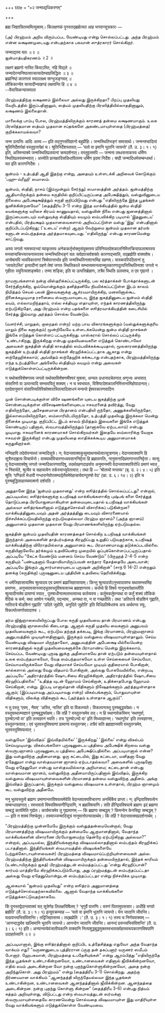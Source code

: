 +++
title = "०२ जन्माद्यधिकरणम्"

+++

ब्रह्म जिज्ञासितव्यमित्युक्तम्। किंलक्षणकं पुनस्तद्ब्रह्मेत्यत आह
भगवान्सूत्रकारः —

(அ) பிரஹ்மம் அறிய விரும்பப்பட வேண்டியது என்று சொல்லப்பட்டது. அந்த
பிரஹ்மம் என்ன லக்ஷணமுடையது என்பதற்காக பகவான் ஸுத்ரகாரர் சொல்கிறார்.

जन्माद्यस्य यतः ॥ २ ॥  
ஜன்மாத்யதிகரணம் ॥ 2 ॥

लक्षणं ब्रह्मणो नास्ति किंवाऽस्ति, नहि विद्यते ॥  
जन्मादेरन्यनिष्ठत्वात्सत्यादेश्चाप्रसिद्धितः ॥ ३ ॥  
ब्रह्मनिष्ठं कारणत्वं स्याल्लक्ष्म स्रग्भुजङ्गवत् ॥  
लौकिकान्येव सत्यादीन्यखण्डं लक्षयन्ति हि ॥ ४ ॥  
--वैयासिकन्यायमाला

பிரஹ்மத்திற்கு லக்ஷணம் இல்லையா அல்லது இருக்கிறதா? பிறப்பு முதலியது
வேறிடத்தில் இருப்பதினாலும், ஸத்யம் முதலியதிற்கு
பிரஸித்தியில்லாததினாலும், லக்ஷணம் இல்லைதான்.

மாலைக்கு பாம்பு போல, பிரஹ்மத்திலிருக்கும் காரணத் தன்மை லக்ஷணமாகும். உலக
பிரஸித்தமான ஸத்யம் முதலான சப்தங்களே அகண்டமாயுள்ளதை (பிரஹ்மத்தை)
குறிக்கலாமல்லவா?

जन्म उत्पत्तिः आदिः अस्य — इति तद्गुणसंविज्ञानो बहुव्रीहिः।
जन्मस्थितिभङ्गं समासार्थः। जन्मनश्चादित्वं श्रुतिनिर्देशापेक्षं
वस्तुवृत्तापेक्षं च। श्रुतिनिर्देशस्तावत् — ‘यतो वा इमानि भूतानि
जायन्ते’ (तै. उ. ३। १। १) इति, अस्मिन्वाक्ये जन्मस्थितिप्रलयानां
क्रमदर्शनात्। वस्तुवृत्तमपि — जन्मना लब्धसत्ताकस्य धर्मिणः
स्थितिप्रलयसम्भवात्। अस्येति प्रत्यक्षादिसन्निधापितस्य धर्मिण इदमा
निर्देशः। षष्ठी जन्मादिधर्मसम्बन्धार्था। यत इति कारणनिर्देशः ।

ஜன்மம் - உத்பத்தி ஆதி இதற்கு என்று, அதையும் உள்ளடக்கி அறிவைக் கொடுக்கும்
‘பஹு-வ்ரீஹி’ ஸமாஸம்.

ஜன்மம், ஸ்திதி, நாசம் (இம்மூன்றும் சேர்ந்து) ஸமாஸத்தின் அர்த்தம்.
ஜன்மத்திற்கு ஆதியாயிருக்கும் தன்மை சுருதியில் குறிப்பிட்டிருப்பதை
அபேக்ஷித்தும், வஸ்துவினுடைய நிலையை அபேக்ஷக்ஷித்தும் சுருதி குறிப்பிடுவது
என்பது "எதிலிருந்தே இந்த பூதங்கள் ஜனிக்கின்றனவோ” (தைத்தீரிய 3-1) என்ற
இந்த வாக்கியத்தில் ஜன்ம ஸ்திதி லயங்களுக்கு வரிசை கிரமம் காணுவதால்,
வஸ்துவின் நிலை என்பது ஜனனத்தினால் இருப்பையடையும் வஸ்துவுக்கு ஸ்திதியும்
லயமும் ஸம்பவிக்கிற படியால் ‘இதனுடைய’ என்பதில், பிரத்யக்ஷம் முதலானவைகளால்
அறியப்பட்டுள்ள வஸ்து ‘இது' என்பதினால் குறிப்பிடப்படுகிறது; ('உடைய’ என்ற)
ஆறாம் வேற்றுமை ஜன்மம் முதலான தர்மங் களுடன் ஸம்பந்தத்தை அர்த்தமாகவுடையது.
'எதிலிருந்து' என்பது காரணமென்று காட்டுவது.

अस्य जगतो नामरूपाभ्यां व्याकृतस्य अनेककर्तृभोक्तृसंयुक्तस्य
प्रतिनियतदेशकालनिमित्तक्रियाफलाश्रयस्य मनसाप्यचिन्त्यरचनारूपस्य
जन्मस्थितिभङ्गं यतः सर्वज्ञात्सर्वशक्तेः कारणाद्भवति, तद्ब्रह्मेति
वाक्यशेषः। अन्येषामपि भावविकाराणां त्रिष्वेवान्तर्भाव इति
जन्मस्थितिनाशानामिह ग्रहणम्। यास्कपरिपठितानां तु ‘जायतेऽस्ति’
इत्यादीनां ग्रहणे तेषां जगतः स्थितिकाले
सम्भाव्यमानत्वान्मूलकारणादुत्पत्तिस्थितिनाशा जगतो न गृहीताः
स्युरित्याशङ्क्येत। तन्मा शङ्कि; इति या उत्पत्तिर्ब्रह्मणः, तत्रैव
स्थितिः प्रलयश्च, त एव गृह्यन्ते ।

நாமரூபங்களால் நன்கு விஸ்தரிக்கப்பட்டிருக்கிற, பல கர்த்தாக்கள்
போக்தாக்களுடன் சேர்ந்திருக்கிற, ஒவ்வொன்றுக்கும் தனித்தனியே
நியமிக்கப்பட்டுள்ள இடம் காலம் நிமித்தம் செயல் பலன் இவைகளுக்கு
ஆச்ரயமாயிருக்கிற, மனஸினால்கூட நினைக்கமுடியாத ரசனையை ஸ்வரூபமாயுடைய, இந்த
ஜகத்தினுடைய ஜன்மம் ஸ்திதி லயம், எல்லாமறிந்ததாய், எல்ல சக்தியுமு
ளதாயுள்ள, எந்தக் காரணத்திலிருந்து ஏற்படுகிறதோ, அது பிரஹ்மம் என்ற பதங்களை
ஸூத்ரவாக்கியத்தின் கடைசியில் சேர்த்து இவ்வாறு அர்த்தம் சொல்ல வேண்டும்.

(வளர்ச்சி, மாறுதல், குறைதல் என்ற) மற்ற பாவ விகாரங்களுக்கும்
(வஸ்துக்களுக்குரிய மாறும் நிலை களுக்கும்) மூன்றிலேயே உள்ளடக்கமென்று ஜன்ம
ஸ்திதி நாசங்கள் இங்கே எடுத்துக் கொள்ளப் பட்டிருக்கிறது. யாஸ்கரால்
சொல்லப் பட்டிருக்கிற 'உண்டாகிறது, இருக்கிறது என்பது முதலியவைகளை
எடுத்துக் கொண்டாலோ அவைகள் ஜகத்தின் ஸ்திதி காலத்தில்
ஸம்பவிக்கக்கூடியதால், மூலகாரணத்திலிருந்து ஜகத்தின் உற்பத்தி ஸ்திதி
நாசங்கள் கிரஹிக்கப்பட்டதாக ஆகாது என்று ஸந்தேஹிக்கலாம்; அவ்விதம்
ஸந்தேஹிக் கக்கூடாது என்பதற்காக, பிரஹ்மத்திலிருந்து எந்த உற்பத்தியோ
அங்கேயே ஸ்திதியும் லயமும் என்று அவைகள் எடுத்துக்கொள்ளப்பட்டிருக்கின்றன.

न यथोक्तविशेषणस्य जगतो यथोक्तविशेषणमीश्वरं मुक्त्वा, अन्यतः
प्रधानादचेतनात् अणुभ्यः अभावात् संसारिणो वा उत्पत्त्यादि सम्भावयितुं
शक्यम्। न च स्वभावतः, विशिष्टदेशकालनिमित्तानामिहोपादानात्।
एतदेवानुमानं संसारिव्यतिरिक्तेश्वरास्तित्वादिसाधनं मन्यन्ते
ईश्वरकारणवादिनः

முன் சொன்னபடிக்குள்ள விசே ஷணங்களை யுடைய ஜகத்திற்கு முன் சொன்னபடிக்குள்ள
விசேஷணங்களையுடைய ஈசுவரனைத் தவிர்த்து, வேறு எதிலிருந்தோ, அசேதனமான
பிரதானம் என்பதிலி ருந்தோ, அணுக்களிலிருந்தோ, இல்லாமையிலிருந்தோ,
ஸம்ஸாரியிடமிருந்தோ, உத்பத்தி முதலியது இருக்கலா மென்று நினைக்க முடியாது.
குறிப்பிட்ட இடம் காலம் நிமித்தம் இவைகளை இங்கே எடுத்துக் கொண்டிருப்
பதினால், ஸ்வபாவத்திலிருந்தும் (தானாகவே ஏற்படலாம்) என்பது முடியாது.
ஈசுவரனைக் காரணமாகச் சொல்கிறவர்கள் இதையே ஸம்ஸாரிக்கு வேறாக ஈசுவரன்
இருக்கிறார் என்பது முதலியதை ஸாதிக்கக்கூடிய அனுமானமாகக் கருதுகிறார்கள்.

नन्विहापि तदेवोपन्यस्तं जन्मादिसूत्रे। न;
वेदान्तवाक्यकुसुमग्रथनार्थत्वात्सूत्राणाम्। वेदान्तवाक्यानि हि
सूत्रैरुदाहृत्य विचार्यन्ते। वाक्यार्थविचारणाध्यवसाननिर्वृत्ता हि
ब्रह्मावगतिः, नानुमानादिप्रमाणान्तरनिर्वृत्ता। सत्सु तु वेदान्तवाक्येषु
जगतो जन्मादिकारणवादिषु, तदर्थग्रहणदार्ढ्याय अनुमानमपि
वेदान्तवाक्याविरोधि प्रमाणं भवत् , न निवार्यते, श्रुत्यैव च सहायत्वेन
तर्कस्याभ्युपेतत्वात्। तथा हि — ‘श्रोतव्यो मन्तव्यः’ (बृ. उ. २। ४। ५)
इति श्रुतिः ‘पण्डितो मेधावी गन्धारानेवोपसम्पद्येतैवमेवेहाचार्यवान्पुरुषो
वेद’ (छा. उ. ६। १४। २) इति च पुरुषबुद्धिसाहाय्यमात्मनो दर्शयति ।

அதுதானே இந்த 'ஜன்மம் முதலானது' என்ற ஸூத்ரத்தில் சொல்லப்பட்டது? என்றால்,
அப்படியல்ல; ஸூத்ரங்களுக்கு உபநிஷத் வாக்கியங்களாகிற புஷ்பங் களை
சேர்த்துத் தொடுப்பதை பிரயோஜனமாகியுள்ள தன்மையுடையதால் உபநிஷத்
வாக்கியங்கள் அல்லவா ஸூத்ரங்களினால் எடுத்துச்சொல்லி விசாரிக்கப்
படுகின்றன? வாக்கியத்தினுடையவும் அதன் அர்த்தத்தினு டையவும் விசாரணையால்
நிச்சயிக்கப்படுவதிலிருந்து ஏற்படுவதல்லவா பிரஹ்ம ஞானம்? (அந்த ஞானம்)
அனுமானம் முதலான முதலான வேறு பிரமாணங்களிலிருந்து ஏற்படுவதல்ல.

ஜகத்தின் ஜன்மம் முதலியதின் காரணத்தைச் சொல்கிற உபநிஷத் வாக்கியங்கள்
இருந்தால் அவைகளின் தாத்பர்யத்தை கிரஹிப்பது உறுதிப் படுவதற்காக, உபநிஷத்
வாக்கியத்திற்கு விரோதமில்லாத அனுமானம் கூட பிரமாணமாவது தடுக்கப்படவில்லை.
சுருதியினாலேயே தர்க்கமும் உதவியென்ற முறையில்
ஒப்புக்கொள்ளப்பட்டிருப்பதால் அப்படியே “கேட்க வேண்டும் மனனம் செய்ய
வேண்டும்" (பிருஹத் 2-4-5 என்ற சுருதியும் "பண்டிதனாய் மேதாவியாயிருப்பவன்
காந்தார தேசத்தையே அடைவான்; அப்படியே இங்கும் ஆசார்யாரையுடைய புருஷன்
அறிகிறான்" (சாந் 6 14-2) என்றதும் தனக்கு (சுருதிக்கு) புருஷனுடைய
புத்தியின் உதவியை தெரிவிக்கிறது.

न धर्मजिज्ञासायामिव श्रुत्यादय एव प्रमाणं ब्रह्मजिज्ञासायाम्। किन्तु
श्रुत्यादयोऽनुभवादयश्च यथासम्भवमिह प्रमाणम् ,
अनुभवावसानत्वाद्भूतवस्तुविषयत्वाच्च ब्रह्मज्ञानस्य। कर्तव्ये हि विषये
नानुभवापेक्षास्तीति श्रुत्यादीनामेव प्रामाण्यं स्यात् ,
पुरुषाधीनात्मलाभत्वाच्च कर्तव्यस्य। कर्तुमकर्तुमन्यथा वा कर्तुं शक्यं
लौकिकं वैदिकं च कर्म; यथा अश्वेन गच्छति, पद्भ्याम् , अन्यथा वा, न वा
गच्छतीति। तथा ‘अतिरात्रे षोडशिनं गृह्णाति, नातिरात्रे षोडशिनं गृह्णाति’
‘उदिते जुहोति, अनुदिते जुहोति’ इति विधिप्रतिषेधाश्च अत्र अर्थवन्तः
स्युः, विकल्पोत्सर्गापवादाश्च ।

தர்ம ஜிஜ்ஞாஸையிலிருப்பது போல சுருதி முதலியவை தான் பிரமாணம் என்பது
பிரஹ்மஜிஜ் ஞாஸையில் கிடையாது. ஆனால் சுருதி முதலிய வைகளும் அனுபவம்
முதலியவைகளும் கூட, ஏற்படுவ தற்குத் தக்கபடி, இங்கு பிரமாணம், பிரஹ்மஞானம்
அனுபவத்தில் முடிவுள்ளதினாலும், இருக்கும் வஸ்துவை விஷயமாயுள்ளதாலும்.
செய்ய வேண்டியது விஷயமா யிருந்தாலோ, அனுபவத்தின் அபேக்ஷை யில்லையென்ற
காரணத்தினால் சுருதி முதலியவைகளுக்கே பிராமாண்ய மென்று இருக்கலாம்,
செய்யப்பட வேண்டியது புருஷ னுக்கு அதீனமாகவே தான் ஏற்படும் தன்மையுள்ளதால்
உலக ஸம்பந்தமாகவோ, வேத ஸம்பந்தமாகவோ உள்ள செய்கையைச் செய்யவோ,
செய்யாமலிருக்கவோ வேறு விதமாகச் செய்யவோ முடியும் குதிரையால் போகிறான்,
கால்களால் அல்லது வேறு விதமாய் போகிறான், அல்லது போகவேயில்லை, என்றபடி
அப்படியே "அதிராத்ரத்தில் ஷோடசியை கிரஹிக்கிறான், அதிராத்ரத்தில் ஷோடசியை
கிரஹிப்பதில்லை” “உதித்த வுடன் ஹோமம் செய்கிறான், உதிக்காதபோது ஹோமம்
செய்கிறான், என்று. இப்படி யானால்தான் விதிகளும் நிஷேதங்களும்
அர்த்தமுள்ளதாக ஆகும்; (இப்படியாவது அப்படியாவது என்ற) விகல்பங்களும்,
பொதுவாயுள்ள விதிகளும், விலக்கு விதிகளும் கூட (அர்த்தம் உள்ளதாக ஆகும்)”.

न तु वस्तु ‘एवम् , नैवम्’ ‘अस्ति, नास्ति’ इति वा विकल्प्यते।
विकल्पनास्तु पुरुषबुद्ध्यपेक्षाः। न वस्तुयाथात्म्यज्ञानं
पुरुषबुद्ध्यपेक्षम्। किं तर्हि ? वस्तुतन्त्रमेव तत्। न हि
स्थाणावेकस्मिन् ‘स्थाणुर्वा, पुरुषोऽन्यो वा’ इति तत्त्वज्ञानं भवति।
तत्र ‘पुरुषोऽन्यो वा’ इति मिथ्याज्ञानम्। ‘स्थाणुरेव’ इति तत्त्वज्ञानम्
, वस्तुतन्त्रत्वात्। एवं भूतवस्तुविषयाणां प्रामाण्यं वस्तुतन्त्रम्।
तत्रैवं सति ब्रह्मज्ञानमपि वस्तुतन्त्रमेव, भूतवस्तुविषयत्वात् ।

வஸ்துவோ ‘இவ்விதம்’ இவ்விதமில்லை' 'இருக்கிறது' 'இல்லை' என்று விகல்பம்
செய்யமுடியாது. விகல்பங்களோ புருஷனுடைய புத்தியை அபேக்ஷிக் கிறவை வஸ்து
ஸ்வரூபஞானம் புருஷனுடைய புத்தியை அபேக்ஷிப்பதில்லை. அப்படியானால் என்ன? இது
வஸ்துவிற்கு அதீனமானது. ஒரு கட்டையில், இது கட்டையா, மனிதனா வேறு ஏதேனுமா
என்று வாஸ்தவமான ஞானம் ஏற்படாதல்லவா? அவைகளில் புருஷனோ வேறு ஏதேனுமோ என்பது
வாஸ்தவமில்லாத அறியாமை; கட்டைதான் என்பது வாஸ்தவமான ஞானம், வஸ்துவிற்கு
அதீனமாயிருப்பதினால் இவ்விதம், இருக்கிற வஸ்துவை விஷயமாயுள்ளவைகளின்
பிரமாணத் தன்மை வஸ்துவிற்கு அதீனம். அங்கு இவ்விதம் இருப்பதால், இருக்கும்
வஸ்துவை விஷயமாக உள்ளதால், பிரஹ்ம ஞானமும் கூட வஸ்துவிற்கு அதீனமே.

ननु भूतवस्तुत्वे ब्रह्मणः प्रमाणान्तरविषयत्वमेवेति वेदान्तवाक्यविचारणा
अनर्थिकैव प्राप्ता। न; इन्द्रियाविषयत्वेन सम्बन्धाग्रहणात्। स्वभावतो
विषयविषयाणीन्द्रियाणि, न ब्रह्मविषयाणि। सति हीन्द्रियविषयत्वे ब्रह्मणः
इदं ब्रह्मणा सम्बद्धं कार्यमिति गृह्येत। कार्यमात्रमेव तु गृह्यमाणम् —
किं ब्रह्मणा सम्बद्धम् ? किमन्येन केनचिद्वा सम्बद्धम् ? — इति न शक्यं
निश्चेतुम्। तस्माज्जन्मादिसूत्रं नानुमानोपन्यासार्थम्। किं तर्हि ?
वेदान्तवाक्यप्रदर्शनार्थम् ।

“பிரஹ்மத்திற்கு முன்னமேயே இருக்கும் வஸ்துத்தன்மையென்றால், வேறு
பிரமாணத்திற்கு விஷயமாயிருக்கும் தன்மையே ஆகுமானதினால், வேதாந்த
வாக்கியங்களின் விசாரணை பிரயோஜனமற்ற தென்றே ஏற்படுகிறது அல்லவா?” என்றால்,
அப்படியல்ல, இந்திரியங்களுக்கு விஷயமல்லாததினால் ஸம்பந்தம் கிரஹிக்கப்
படாததினால். இந்திரியங்கள் ஸ்வபாவத்தில் விஷயங்களையே
(பற்றுக்கோடாயுள்ளவைகள்) பிரஹ்மத்தை விஷயமாய்ப்பற்றியுள்ளவைகள் அல்ல.
பிரஹ்மத்திற்கு இந்திரியங்களின் விஷயமாயிருக்கும் தன்மையிருந்தால், இந்தக்
காரியம் (உண்டாயிருக்கும் ஜகத்) பிரஹ்மத்துடன் ஸம்மத்தப்பட்டது 'என்று
கிரஹிப்பான்? கார்யம் மாத்திரமே கிரஹிக்கப்படும்போது, அது ப்ரஹ்மத்துடன்
ஸம்பந்தப்பட்டதா அல்லது வேறு ஏதேனுமொன்றுடன் ஸம்பந்தப்பட்டதா என்று
நிச்சயிக்க முடியாது.

ஆகையால் “ஜன்மம் முதலியது” என்ற ஸூத்ரம் அனுமானத்தை
எடுத்துச்சொல்வதற்காகவில்லை. ஆனால் வேதாந்த வாக்கியங்களை
எடுத்துக்காட்டுவதற்காகவே.

किं पुनस्तद्वेदान्तवाक्यं यत् सूत्रेणेह लिलक्षयिषितम् ? ‘भृगुर्वै
वारुणिः। वरुणं पितरमुपससार। अधीहि भगवो ब्रह्मेति’ (तै. उ. ३। १। १)
इत्युपक्रम्याह — ‘यतो वा इमानि भूतानि जायन्ते। येन जातानि जीवन्ति।
यत्प्रयन्त्यभिसंविशन्ति। तद्विजिज्ञासस्व। तद्ब्रह्मेति ।’ (तै. उ. ३।
१। १) तस्य च निर्णयवाक्यम् — ‘आनन्दाद्ध्येव खल्विमानि भूतानि जायन्ते।
आनन्देन जातानि जीवन्ति। आनन्दं प्रयन्त्यभिसंविशन्ति’ (तै. उ. ३। ६। १)
इति। अन्यान्यप्येवंजातीयकानि वाक्यानि
नित्यशुद्धबुद्धमुक्तस्वभावसर्वज्ञस्वरूपकारणविषयाणि उदाहर्तव्यानि ॥ २ ॥

அப்படியானால், இங்கு ஸூத்ரத்தினால் குறிப்பிட உத்தேசித்தது எதுவோ அந்த
வேதாந்த வாக்யம் எது? “வருணனுடைய புத்திரரான ப்ருகு தன் தகப்பனார் வருணர்
ஸமீபம் போனார். ஹேபகவான், பிரஹ்மத்தை உபதேசியுங்கள்” என்று ஆரம்பித்து
“எதிலிருந்தே இந்த பூதங்கள் உண்டாகின்றனவோ, உண்டானவைகள் எதினால்
ஜீவிக்கின்றனவோ, எதில் லயம் அடைகின்றன வோ நன்கு புகுந்துகொள்ளுகின்றனவோ,
அதை நன்கு அறிந்துகொள். அது பிரஹ்மம்" என்று (தைத்திரீய 3-1) சொல்கிறது.
அதற்கு நிர்ணயமான வாக்கியம் “ஆனந்தத்தி லிருந்தேயல்லவா இந்த பூதங்கள்
உண்டாகின்றன, உண்டானவைகள் ஆனந்தத்தினால் ஜீவிக்கின்றன. ஆனந்தத்தை
அடைகின்றன. நன்கு புகுந்து கொள்ளு கின்றன" (தைத்திரீய 3-6) என்பது நித்யம்
சுத்தம் அறிவுள்ளது, விடுபட்டது என்ற ஸ்வபாவத்துடன் ஸர்வக்ஞ
ஸ்வரூபமாயுள்ளதையே காரணமென்று சொல்வதை விஷயமாயுள்ள இது மாதிரியுள்ள வேறு
வாக்கியங்களும் எடுத்துக்கொள்ள வேண்டியவை.

